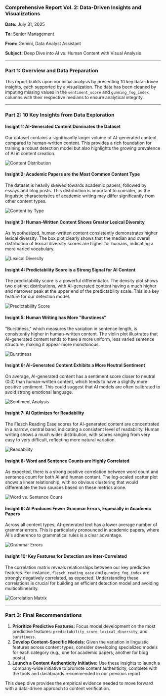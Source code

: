 ### **Comprehensive Report Vol. 2: Data-Driven Insights and Visualizations**

**Date:** July 31, 2025

**To:** Senior Management

**From:** Gemini, Data Analyst Assistant

**Subject:** Deep Dive into AI vs. Human Content with Visual Analysis

---

### **Part 1: Overview and Data Preparation**

This report builds upon our initial analysis by presenting 10 key data-driven insights, each supported by a visualization. The data has been cleaned by imputing missing values in the `sentiment_score` and `gunning_fog_index` columns with their respective medians to ensure analytical integrity.

---

### **Part 2: 10 Key Insights from Data Exploration**

#### **Insight 1: AI-Generated Content Dominates the Dataset**

Our dataset contains a significantly larger volume of AI-generated content compared to human-written content. This provides a rich foundation for training a robust detection model but also highlights the growing prevalence of AI in content creation.

![Content Distribution](charts/1_content_distribution.png)

#### **Insight 2: Academic Papers are the Most Common Content Type**

The dataset is heavily skewed towards academic papers, followed by essays and blog posts. This distribution is important to consider, as the linguistic characteristics of academic writing may differ significantly from other content types.

![Content by Type](charts/2_content_by_type.png)

#### **Insight 3: Human-Written Content Shows Greater Lexical Diversity**

As hypothesized, human-written content consistently demonstrates higher lexical diversity. The box plot clearly shows that the median and overall distribution of lexical diversity scores are higher for humans, indicating a more varied vocabulary.

![Lexical Diversity](charts/3_lexical_diversity.png)

#### **Insight 4: Predictability Score is a Strong Signal for AI Content**

The predictability score is a powerful differentiator. The density plot shows two distinct distributions, with AI-generated content having a much higher and narrower peak at the upper end of the predictability scale. This is a key feature for our detection model.

![Predictability Score](charts/4_predictability_score.png)

#### **Insight 5: Human Writing has More "Burstiness"**

"Burstiness," which measures the variation in sentence length, is consistently higher in human-written content. The violin plot illustrates that AI-generated content tends to have a more uniform, less varied sentence structure, making it appear more monotonous.

![Burstiness](charts/5_burstiness.png)

#### **Insight 6: AI-Generated Content Exhibits a More Neutral Sentiment**

On average, AI-generated content has a sentiment score closer to neutral (0.0) than human-written content, which tends to have a slightly more positive sentiment. This could suggest that AI models are often calibrated to avoid strong emotional language.

![Sentiment Analysis](charts/6_sentiment_analysis.png)

#### **Insight 7: AI Optimizes for Readability**

The Flesch Reading Ease scores for AI-generated content are concentrated in a narrow, central band, indicating a consistent level of readability. Human writing shows a much wider distribution, with scores ranging from very easy to very difficult, reflecting more natural variation.

![Readability](charts/7_readability.png)

#### **Insight 8: Word and Sentence Counts are Highly Correlated**

As expected, there is a strong positive correlation between word count and sentence count for both AI and human content. The log-scaled scatter plot shows a linear relationship, with no obvious clustering that would differentiate the two sources based on these metrics alone.

![Word vs. Sentence Count](charts/8_word_vs_sentence.png)

#### **Insight 9: AI Produces Fewer Grammar Errors, Especially in Academic Papers**

Across all content types, AI-generated text has a lower average number of grammar errors. This is particularly pronounced in academic papers, where AI's adherence to grammatical rules is a clear advantage.

![Grammar Errors](charts/9_grammar_errors.png)

#### **Insight 10: Key Features for Detection are Inter-Correlated**

The correlation matrix reveals relationships between our key predictive features. For instance, `flesch_reading_ease` and `gunning_fog_index` are strongly negatively correlated, as expected. Understanding these correlations is crucial for building an efficient detection model and avoiding multicollinearity.

![Correlation Matrix](charts/10_correlation_heatmap.png)

---

### **Part 3: Final Recommendations**

1.  **Prioritize Predictive Features:** Focus model development on the most predictive features: `predictability_score`, `lexical_diversity`, and `burstiness`.
2.  **Develop Content-Specific Models:** Given the variation in linguistic features across content types, consider developing specialized models for each category (e.g., one for academic papers, another for blog posts).
3.  **Launch a Content Authenticity Initiative:** Use these insights to launch a company-wide initiative to promote content authenticity, complete with the tools and dashboards recommended in our previous report.

This deep dive provides the empirical evidence needed to move forward with a data-driven approach to content verification.
